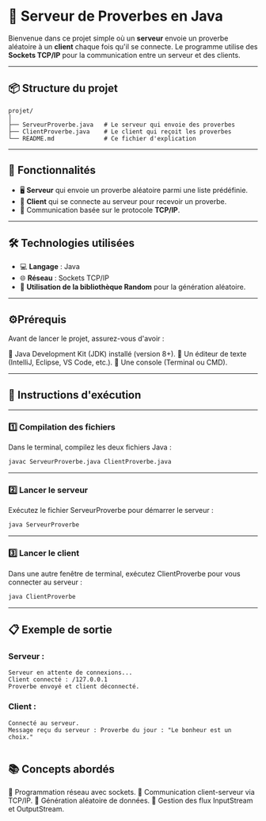 # 📜 Serveur de Proverbes en Java

Bienvenue dans ce projet simple où un **serveur** envoie un proverbe aléatoire à un **client** chaque fois qu'il se connecte. Le programme utilise des **Sockets TCP/IP** pour la communication entre un serveur et des clients.

---
## 📦 **Structure du projet**

```plaintext
projet/
│
├── ServeurProverbe.java   # Le serveur qui envoie des proverbes
├── ClientProverbe.java    # Le client qui reçoit les proverbes
└── README.md              # Ce fichier d'explication
```
---

## 🚀 **Fonctionnalités**

- 🖥️ **Serveur** qui envoie un proverbe aléatoire parmi une liste prédéfinie.
- 🤝 **Client** qui se connecte au serveur pour recevoir un proverbe.
- 🔄 Communication basée sur le protocole **TCP/IP**.

---

## 🛠️ **Technologies utilisées**

- 💻 **Langage** : Java
- 🌐 **Réseau** : Sockets TCP/IP
- 🎲 **Utilisation de la bibliothèque Random** pour la génération aléatoire.

---



## ⚙️Prérequis
Avant de lancer le projet, assurez-vous d'avoir :

🔹 Java Development Kit (JDK) installé (version 8+).
🔹 Un éditeur de texte (IntelliJ, Eclipse, VS Code, etc.).
🔹 Une console (Terminal ou CMD).

---

## 🚦 Instructions d'exécution
---
### 1️⃣ Compilation des fichiers
Dans le terminal, compilez les deux fichiers Java :

```bash
javac ServeurProverbe.java ClientProverbe.java 
```
---
### 2️⃣ Lancer le serveur
Exécutez le fichier ServeurProverbe pour démarrer le serveur :
```bash
java ServeurProverbe
```
---
### 3️⃣ Lancer le client
Dans une autre fenêtre de terminal, exécutez ClientProverbe pour vous connecter au serveur :
```bash
java ClientProverbe
```
---
## 📋 Exemple de sortie
### Serveur :
```plaintext
Serveur en attente de connexions...
Client connecté : /127.0.0.1
Proverbe envoyé et client déconnecté.

```
### Client :
```plaintext
Connecté au serveur.
Message reçu du serveur : Proverbe du jour : "Le bonheur est un choix."


```
## 📚 Concepts abordés
🚀 Programmation réseau avec sockets.
🔄 Communication client-serveur via TCP/IP.
🎲 Génération aléatoire de données.
🧹 Gestion des flux InputStream et OutputStream.




